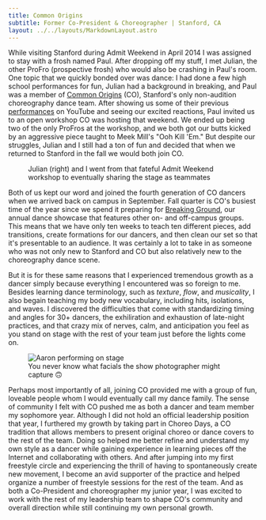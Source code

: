 ```yaml
---
title: Common Origins
subtitle: Former Co-President & Choreographer | Stanford, CA
layout: ../../layouts/MarkdownLayout.astro
---
```


While visiting Stanford during Admit Weekend in April 2014 I was assigned to stay with a frosh named Paul. After dropping off my stuff, I met Julian, the other ProFro (prospective frosh) who would also be crashing in Paul's room. One topic that we quickly bonded over was dance: I had done a few high school performances for fun, Julian had a background in breaking, and Paul was a member of [Common Origins](https://www.instagram.com/commonorigins/) (CO), Stanford's only non-audition choreography dance team. After showing us some of their previous [performances](https://www.youtube.com/playlist?list=PL3rpRMGmKZmlE3lO6mz8MldJFPAD0Oygv) on YouTube and seeing our excited reactions, Paul invited us to an open workshop CO was hosting that weekend. We ended up being two of the only ProFros at the workshop, and we both got our butts kicked by an aggressive piece taught to Meek Mill's "Ooh Kill 'Em." But despite our struggles, Julian and I still had a ton of fun and decided that when we returned to Stanford in the fall we would both join CO.

<figure>
    <img src="/assets/dancer/profros_2000.jpg"
            srcset="/assets/dancer/profros_200.jpg 200w, /assets/dancer/profros_400.jpg 400w, /assets/dancer/profros_800.jpg 800w, /assets/dancer/profros_1000.jpg 1000w, /assets/dancer/profros_2000.jpg 2000w"
            sizes="(min-width: 1200px) 480px, (min-width: 900px) 45vw, (min-width: 750px) 50vw, (min-width: 600px) 55vw, (min-width: 500px) 70vw, 75vw"
            alt="">
    <figcaption>
        Julian (right) and I went from that fateful Admit Weekend workshop to eventually sharing the stage as teammates
    </figcaption>
</figure>

Both of us kept our word and joined the fourth generation of CO dancers when we arrived back on campus in September. Fall quarter is CO's busiest time of the year since we spend it preparing for [Breaking Ground](https://youtu.be/wOe46iGnPsQ), our annual dance showcase that features other on- and off-campus groups. This means that we have only ten weeks to teach ten different pieces, add transitions, create formations for our dancers, and then clean our set so that it's presentable to an audience. It was certainly a lot to take in as someone who was not only new to Stanford and CO but also relatively new to the choreography dance scene.

But it is for these same reasons that I experienced tremendous growth as a dancer simply because everything I encountered was so foreign to me. Besides learning dance terminology, such as *texture*, *flow*, and *musicality*, I also begain teaching my body new vocabulary, including hits, isolations, and waves. I discovered the difficulties that come with standardizing timing and angles for 30+ dancers, the exhiliration and exhaustion of late-night practices, and that crazy mix of nerves, calm, and anticipation you feel as you stand on stage with the rest of your team just before the lights come on.

<figure>
    <img src="/assets/dancer/aaron_jump_1600.jpg"
            srcset="/assets/dancer/aaron_jump_200.jpg 200w, /assets/dancer/aaron_jump_400.jpg 400w, /assets/dancer/aaron_jump_800.jpg 800w, /assets/dancer/aaron_jump_1000.jpg 1000w, /assets/dancer/aaron_jump_1600.jpg 1600w"
            sizes="(min-width: 1200px) 480px, (min-width: 900px) 45vw, (min-width: 750px) 50vw, (min-width: 600px) 55vw, (min-width: 500px) 70vw, 75vw"
            alt="Aaron performing on stage">
    <figcaption>You never know what facials the show photographer might capture 🙃</figcaption>
</figure>

Perhaps most importantly of all, joining CO provided me with a group of fun, loveable people whom I would eventually call my dance family. The sense of community I felt with CO pushed me as both a dancer and team member my sophomore year. Although I did not hold an official leadership position that year, I furthered my growth by taking part in Choreo Days, a CO tradition that allows members to present original choreo or dance covers to the rest of the team. Doing so helped me better refine and understand my own style as a dancer while gaining experience in learning pieces off the Internet and collaborating with others. And after jumping into my first freestyle circle and experiencing the thrill of having to spontaneously create new movement, I become an avid supporter of the practice and helped organize a number of freestyle sessions for the rest of the team. And as both a Co-President and choreographer my junior year, I was excited to work with the rest of my leadership team to shape CO's community and overall direction while still continuing my own personal growth.
